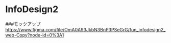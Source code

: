 # InfoDesign2

###モックアップ
https://www.figma.com/file/OmA0A93JkbN3BnP3PSeGrG/fun_infodesign2_web-Copy?node-id=0%3A1
